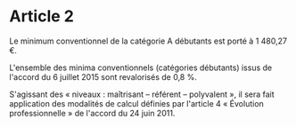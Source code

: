 # Article 2

Le minimum conventionnel de la catégorie A débutants est porté à 1 480,27 €.

L'ensemble des minima conventionnels (catégories débutants) issus de l'accord du 6 juillet 2015 sont revalorisés de 0,8 %.

S'agissant des « niveaux : maîtrisant – référent – polyvalent », il sera fait application des modalités de calcul définies par l'article 4 « Évolution professionnelle » de l'accord du 24 juin 2011.

  
